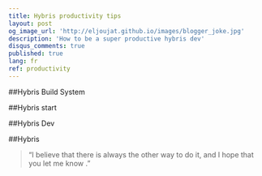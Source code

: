```yaml
---
title: Hybris productivity tips
layout: post
og_image_url: 'http://eljoujat.github.io/images/blogger_joke.jpg'
description: 'How to be a super productive hybris dev'
disqus_comments: true
published: true
lang: fr
ref: productivity
---
```




##Hybris Build System 

##Hybris start

##Hybris Dev

##Hybris



> “I believe that there is always the other way to do it, and I hope that you let me know .”

